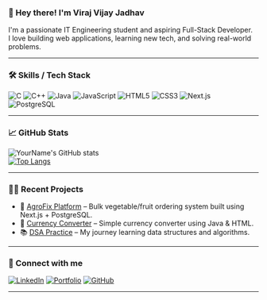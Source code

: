 ### 👋 Hey there! I'm Viraj Vijay Jadhav
I'm a passionate IT Engineering student and aspiring Full-Stack Developer.  
I love building web applications, learning new tech, and solving real-world problems.

---

### 🛠️ Skills / Tech Stack

![C](https://img.shields.io/badge/-C-00599C?style=flat-square&logo=c)
![C++](https://img.shields.io/badge/-C++-00599C?style=flat-square&logo=c%2B%2B)
![Java](https://img.shields.io/badge/-Java-007396?style=flat-square&logo=java)
![JavaScript](https://img.shields.io/badge/-JavaScript-F7DF1E?style=flat-square&logo=javascript&logoColor=black)
![HTML5](https://img.shields.io/badge/-HTML5-E34F26?style=flat-square&logo=html5)
![CSS3](https://img.shields.io/badge/-CSS3-1572B6?style=flat-square&logo=css3)
![Next.js](https://img.shields.io/badge/-Next.js-000000?style=flat-square&logo=next.js)
![PostgreSQL](https://img.shields.io/badge/-PostgreSQL-4169E1?style=flat-square&logo=postgresql)

---

### 📈 GitHub Stats

![YourName's GitHub stats](https://github-readme-stats.vercel.app/api?username=yourusername&show_icons=true&theme=tokyonight)  
[![Top Langs](https://github-readme-stats.vercel.app/api/top-langs/?username=yourusername&layout=compact&theme=tokyonight)](https://github.com/yourusername)

---

### 🧑‍💻 Recent Projects

- 🥦 [AgroFix Platform](https://github.com/yourusername/agrofix) – Bulk vegetable/fruit ordering system built using Next.js + PostgreSQL.
- 💱 [Currency Converter](https://github.com/yourusername/currency-converter) – Simple currency converter using Java & HTML.
- 📚 [DSA Practice](https://github.com/yourusername/DSA-practice) – My journey learning data structures and algorithms.

---

### 🔗 Connect with me

[![LinkedIn](https://img.shields.io/badge/-LinkedIn-blue?style=flat-square&logo=linkedin)](https://linkedin.com/in/yourlinkedin)
[![Portfolio](https://img.shields.io/badge/-Portfolio-black?style=flat-square&logo=github)](https://yourportfolio.com)
[![GitHub](https://img.shields.io/badge/-GitHub-black?style=flat-square&logo=github)](https://github.com/yourusername)

---
